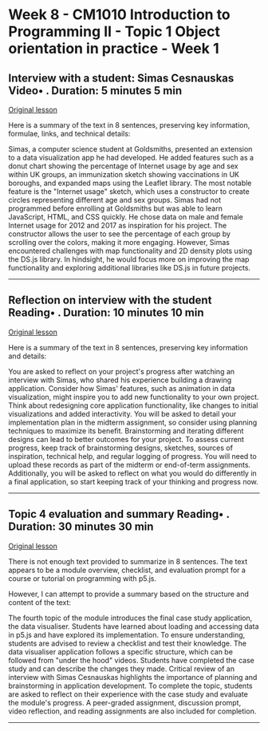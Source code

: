 # Week 8 - CM1010 Introduction to Programming II - Topic 1 Object orientation in practice - Week 1

## Interview with a student: Simas Cesnauskas Video• . Duration: 5 minutes 5 min

[Original lesson](https://www.coursera.org/learn/uol-introduction-to-programming-2/lecture/TqnUn/interview-with-a-student-simas-cesnauskas)

Here is a summary of the text in 8 sentences, preserving key information, formulae, links, and technical details:

Simas, a computer science student at Goldsmiths, presented an extension to a data visualization app he had developed. He added features such as a donut chart showing the percentage of Internet usage by age and sex within UK groups, an immunization sketch showing vaccinations in UK boroughs, and expanded maps using the Leaflet library. The most notable feature is the "Internet usage" sketch, which uses a constructor to create circles representing different age and sex groups. Simas had not programmed before enrolling at Goldsmiths but was able to learn JavaScript, HTML, and CSS quickly. He chose data on male and female Internet usage for 2012 and 2017 as inspiration for his project. The constructor allows the user to see the percentage of each group by scrolling over the colors, making it more engaging. However, Simas encountered challenges with map functionality and 2D density plots using the DS.js library. In hindsight, he would focus more on improving the map functionality and exploring additional libraries like DS.js in future projects.

---

## Reflection on interview with the student Reading• . Duration: 10 minutes 10 min

[Original lesson](https://www.coursera.org/learn/uol-introduction-to-programming-2/supplement/mLic6/reflection-on-interview-with-the-student)

Here is a summary of the text in 8 sentences, preserving key information and details:

You are asked to reflect on your project's progress after watching an interview with Simas, who shared his experience building a drawing application. Consider how Simas' features, such as animation in data visualization, might inspire you to add new functionality to your own project. Think about redesigning core application functionality, like changes to initial visualizations and added interactivity. You will be asked to detail your implementation plan in the midterm assignment, so consider using planning techniques to maximize its benefit. Brainstorming and iterating different designs can lead to better outcomes for your project. To assess current progress, keep track of brainstorming designs, sketches, sources of inspiration, technical help, and regular logging of progress. You will need to upload these records as part of the midterm or end-of-term assignments. Additionally, you will be asked to reflect on what you would do differently in a final application, so start keeping track of your thinking and progress now.

---

## Topic 4 evaluation and summary Reading• . Duration: 30 minutes 30 min

[Original lesson](https://www.coursera.org/learn/uol-introduction-to-programming-2/supplement/woKdp/topic-4-evaluation-and-summary)

There is not enough text provided to summarize in 8 sentences. The text appears to be a module overview, checklist, and evaluation prompt for a course or tutorial on programming with p5.js. 

However, I can attempt to provide a summary based on the structure and content of the text:

The fourth topic of the module introduces the final case study application, the data visualiser. Students have learned about loading and accessing data in p5.js and have explored its implementation. To ensure understanding, students are advised to review a checklist and test their knowledge. The data visualiser application follows a specific structure, which can be followed from "under the hood" videos. Students have completed the case study and can describe the changes they made. Critical review of an interview with Simas Cesnauskas highlights the importance of planning and brainstorming in application development. To complete the topic, students are asked to reflect on their experience with the case study and evaluate the module's progress. A peer-graded assignment, discussion prompt, video reflection, and reading assignments are also included for completion.

---

